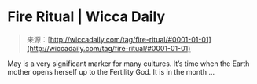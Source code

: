 <!--yml
category: 未分类
date: 2024-06-12 18:25:01
-->

# Fire Ritual | Wicca Daily

> 来源：[http://wiccadaily.com/tag/fire-ritual/#0001-01-01](http://wiccadaily.com/tag/fire-ritual/#0001-01-01)

May is a very significant marker for many cultures. It’s time when the Earth mother opens herself up to the Fertility God. It is in the month …